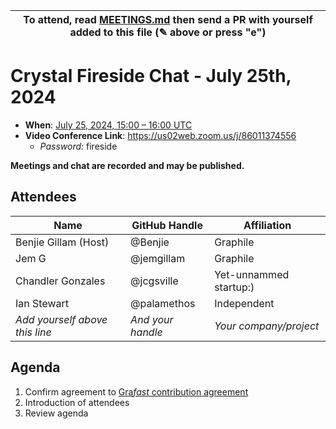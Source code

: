 | To attend, read [MEETINGS.md][] then send a PR with yourself added to this file (✎ above or press "e") |
| ------------------------------------------------------------------------------------------------------ |

# Crystal Fireside Chat - July 25th, 2024

- **When**: [July 25, 2024, 15:00 – 16:00 UTC](https://www.timeanddate.com/worldclock/converter.html?iso=20240725T150000&p1=224&p2=179&p3=136&p4=268&p5=367&p6=438&p7=248&p8=240)
- **Video Conference Link**: https://us02web.zoom.us/j/86011374556
  - _Password:_ fireside

**Meetings and chat are recorded and may be published.**

## Attendees

<!-- prettier-ignore -->
| Name                           | GitHub Handle     | Affiliation            |
| ------------------------------ | ----------------- | ---------------------- |
| Benjie Gillam (Host)           | @Benjie           | Graphile               |
| Jem G                          | @jemgillam        | Graphile               |
| Chandler Gonzales              | @jcgsville        | Yet-unnammed startup:) |
| Ian Stewart                    | @palamethos       | Independent            |
| *Add yourself above this line* | *And your handle* | *Your company/project* |

## Agenda

1. Confirm agreement to [Gra*fast* contribution agreement][AGREEMENT.md]
1. Introduction of attendees
1. Review agenda


[MEETINGS.md]: ../../MEETINGS.md
[AGREEMENT.md]: ../../AGREEMENT.md
